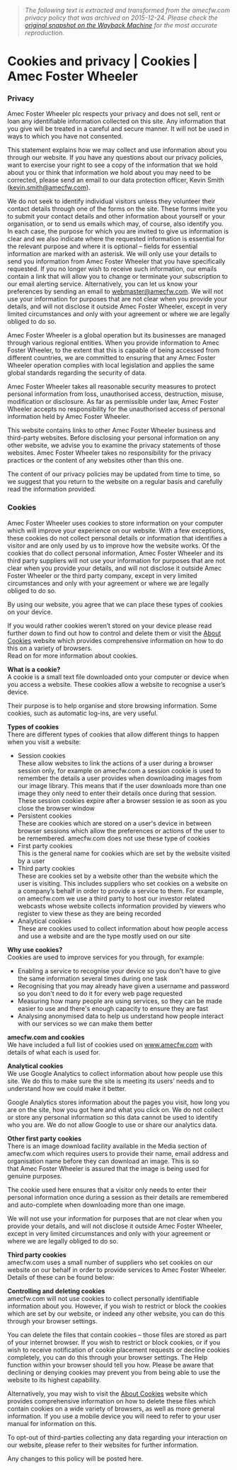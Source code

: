 > *The following text is extracted and transformed from the amecfw.com privacy policy that was archived on 2015-12-24. Please check the [original snapshot on the Wayback Machine](https://web.archive.org/web/20151224063629id_/http%3A//www.amecfw.com/utilities/cookies-and-privacy) for the most accurate reproduction.*

# Cookies and privacy | Cookies | Amec Foster Wheeler

### Privacy

Amec Foster Wheeler plc respects your privacy and does not sell, rent or loan any identifiable information collected on this site. Any information that you give will be treated in a careful and secure manner. It will not be used in ways to which you have not consented.

This statement explains how we may collect and use information about you through our website. If you have any questions about our privacy policies, want to exercise your right to see a copy of the information that we hold about you or think that information we hold about you may need to be corrected, please send an email to our data protection officer, Kevin Smith ([kevin.smith@amecfw.com](mailto:kevin.smith@amecfw.com)[](mailto:chris.fidler@amec.com)).

We do not seek to identify individual visitors unless they volunteer their contact details through one of the forms on the site. These forms invite you to submit your contact details and other information about yourself or your organisation, or to send us emails which may, of course, also identify you. In each case, the purpose for which you are invited to give us information is clear and we also indicate where the requested information is essential for the relevant purpose and where it is optional – fields for essential information are marked with an asterisk. We will only use your details to send you information from Amec Foster Wheeler that you have specifically requested. If you no longer wish to receive such information, our emails contain a link that will allow you to change or terminate your subscription to our email alerting service. Alternatively, you can let us know your preferences by sending an email to [webmaster@amecfw.com](mailto:webmaster@amecfw.com). We will not use your information for purposes that are not clear when you provide your details, and will not disclose it outside Amec Foster Wheeler, except in very limited circumstances and only with your agreement or where we are legally obliged to do so.

Amec Foster Wheeler is a global operation but its businesses are managed through various regional entities. When you provide information to Amec Foster Wheeler, to the extent that this is capable of being accessed from different countries, we are committed to ensuring that any Amec Foster Wheeler operation complies with local legislation and applies the same global standards regarding the security of data.

Amec Foster Wheeler takes all reasonable security measures to protect personal information from loss, unauthorised access, destruction, misuse, modification or disclosure. As far as permissible under law, Amec Foster Wheeler accepts no responsibility for the unauthorised access of personal information held by Amec Foster Wheeler.

This website contains links to other Amec Foster Wheeler business and third-party websites. Before disclosing your personal information on any other website, we advise you to examine the privacy statements of those websites. Amec Foster Wheeler takes no responsibility for the privacy practices or the content of any websites other than this one.

The content of our privacy policies may be updated from time to time, so we suggest that you return to the website on a regular basis and carefully read the information provided.

### Cookies

Amec Foster Wheeler uses cookies to store information on your computer which will improve your experience on our website. With a few exceptions, these cookies do not collect personal details or information that identifies a visitor and are only used by us to improve how the website works. Of the cookies that do collect personal information, Amec Foster Wheeler and its third party suppliers will not use your information for purposes that are not clear when you provide your details, and will not disclose it outside Amec Foster Wheeler or the third party company, except in very limited circumstances and only with your agreement or where we are legally obliged to do so.  


By using our website, you agree that we can place these types of cookies on your device.

If you would rather cookies weren’t stored on your device please read further down to find out how to control and delete them or visit the [About Cookies](http://www.aboutcookies.org/) website which provides comprehensive information on how to do this on a variety of browsers.   
Read on for more information about cookies.

**What is a cookie?**  
A cookie is a small text file downloaded onto your computer or device when you access a website. These cookies allow a website to recognise a user’s device.

Their purpose is to help organise and store browsing information. Some cookies, such as automatic log-ins, are very useful.

 **Types of cookies**  
There are different types of cookies that allow different things to happen when you visit a website:

  * Session cookies  
These allow websites to link the actions of a user during a browser session only, for example on amecfw.com a session cookie is used to remember the details a user provides when downloading images from our image library. This means that if the user downloads more than one image they only need to enter their details once during that session.  
These session cookies expire after a browser session ie as soon as you close the browser window
  * Persistent cookies  
These are cookies which are stored on a user's device in between browser sessions which allow the preferences or actions of the user to be remembered. amecfw.com does not use these type of cookies
  * First party cookies  
This is the general name for cookies which are set by the website visited by a user
  * Third party cookies  
These are cookies set by a website other than the website which the user is visiting. This includes suppliers who set cookies on a website on a company’s behalf in order to provide a service to them. For example, on amecfw.com we use a third party to host our investor related webcasts whose website collects information provided by viewers who register to view these as they are being recorded
  * Analytical cookies  
These are cookies used to collect information about how people access and use a website and are the type mostly used on our site 



 **Why use cookies?**  
Cookies are used to improve services for you through, for example:

  * Enabling a service to recognise your device so you don't have to give the same information several times during one task
  * Recognising that you may already have given a username and password so you don't need to do it for every web page requested
  * Measuring how many people are using services, so they can be made easier to use and there's enough capacity to ensure they are fast
  * Analysing anonymised data to help us understand how people interact with our services so we can make them better 



 **amecfw.com and cookies**  
We have included a full list of cookies used on www.amecfw.com with details of what each is used for.

 **Analytical cookies**  
We use Google Analytics to collect information about how people use this site. We do this to make sure the site is meeting its users’ needs and to understand how we could make it better.

Google Analytics stores information about the pages you visit, how long you are on the site, how you got here and what you click on. We do not collect or store any personal information so this data cannot be used to identify who you are. We do not allow Google to use or share our analytics data.

 **Other first party cookies**  
There is an image download facility available in the Media section of amecfw.com which requires users to provide their name, email address and organisation name before they can download an image. This is so that Amec Foster Wheeler is assured that the image is being used for genuine purposes.

The cookie used here ensures that a visitor only needs to enter their personal information once during a session as their details are remembered and auto-complete when downloading more than one image.

We will not use your information for purposes that are not clear when you provide your details, and will not disclose it outside Amec Foster Wheeler, except in very limited circumstances and only with your agreement or where we are legally obliged to do so.

  


 **Third party cookies**  
amecfw.com uses a small number of suppliers who set cookies on our website on our behalf in order to provide services to Amec Foster Wheeler. Details of these can be found below:

  


 **Controlling and deleting cookies**  
amecfw.com will not use cookies to collect personally identifiable information about you. However, if you wish to restrict or block the cookies which are set by our website, or indeed any other website, you can do this through your browser settings.

You can delete the files that contain cookies – those files are stored as part of your internet browser. If you wish to restrict or block cookies, or if you wish to receive notification of cookie placement requests or decline cookies completely, you can do this through your browser settings. The Help function within your browser should tell you how. Please be aware that declining or denying cookies may prevent you from being able to use the website to its highest capability.

Alternatively, you may wish to visit the [About Cookies](http://www.aboutcookies.org/) website which provides comprehensive information on how to delete these files which contain cookies on a wide variety of browsers, as well as more general information. If you use a mobile device you will need to refer to your user manual for information on this.

To opt-out of third-parties collecting any data regarding your interaction on our website, please refer to their websites for further information.

Any changes to this policy will be posted here.
